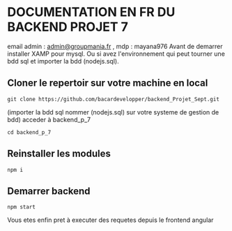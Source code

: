 # DOCUMENTATION EN FR DU BACKEND PROJET 7
email admin : admin@groupmania.fr , mdp : mayana976
Avant de demarrer installer XAMP pour mysql.
Ou si avez l'environnement qui peut tourner une bdd sql et importer la bdd (nodejs.sql).
## Cloner le repertoir sur votre machine en local
```
git clone https://github.com/bacardevelopper/backend_Projet_Sept.git
```
(importer la bdd sql nommer (nodejs.sql) sur votre systeme de gestion de bdd)
acceder à backend_p_7
```
cd backend_p_7
```

## Reinstaller les modules
```
npm i
```
## Demarrer backend
```
npm start
```
Vous etes enfin pret à executer des requetes depuis le frontend angular